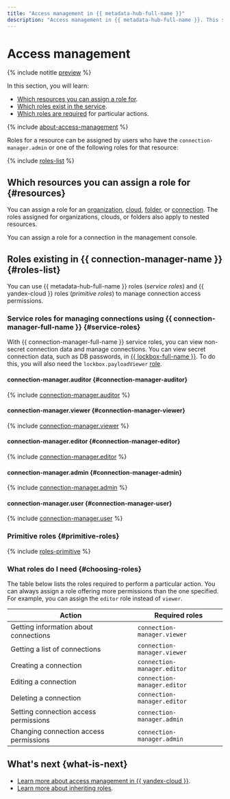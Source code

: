 ```yaml
---
title: "Access management in {{ metadata-hub-full-name }}"
description: "Access management in {{ metadata-hub-full-name }}. This section describes the resources for which you can assign a role, the roles existing in the service, and the roles required to perform a particular action."
---
```


# Access management


{% include notitle [preview](../../_includes/note-preview.md) %}

In this section, you will learn:
* [Which resources you can assign a role for](#resources).
* [Which roles exist in the service](#roles-list).
* [Which roles are required](#choosing-roles) for particular actions.

{% include [about-access-management](../../_includes/iam/about-access-management.md) %}

Roles for a resource can be assigned by users who have the `connection-manager.admin` or one of the following roles for that resource:

{% include [roles-list](../../_includes/iam/roles-list.md) %}

## Which resources you can assign a role for {#resources}

You can assign a role for an [organization](../../organization/quickstart.md), [cloud](../../resource-manager/concepts/resources-hierarchy.md#cloud), [folder](../../resource-manager/concepts/resources-hierarchy.md#folder), or [connection](../concepts/connection-manager.md). The roles assigned for organizations, clouds, or folders also apply to nested resources.

You can assign a role for a connection in the management console.

## Roles existing in {{ connection-manager-name }} {#roles-list}

You can use {{ metadata-hub-full-name }} roles (_service roles_) and {{ yandex-cloud }} roles (_primitive roles_) to manage connection access permissions.

### Service roles for managing connections using {{ connection-manager-full-name }} {#service-roles}

With {{ connection-manager-full-name }} service roles, you can view non-secret connection data and manage connections. You can view secret connection data, such as DB passwords, in [{{ lockbox-full-name }}](../../lockbox/index.yaml). To do this, you will also need the `lockbox.payloadViewer` [role](../../lockbox/security/index.md#lockbox-payloadViewer).

#### connection-manager.auditor {#connection-manager-auditor}

{% include [connection-manager.auditor](../../_roles/connection-manager/auditor.md) %}

#### connection-manager.viewer {#connection-manager-viewer}

{% include [connection-manager.viewer](../../_roles/connection-manager/viewer.md) %}


#### connection-manager.editor {#connection-manager-editor}

{% include [connection-manager.editor](../../_roles/connection-manager/editor.md) %}

#### connection-manager.admin {#connection-manager-admin}

{% include [connection-manager.admin](../../_roles/connection-manager/admin.md) %}

#### connection-manager.user {#connection-manager-user}

{% include [connection-manager.user](../../_roles/connection-manager/user.md) %}


### Primitive roles {#primitive-roles}

{% include [roles-primitive](../../_includes/roles-primitive.md) %}

### What roles do I need {#choosing-roles}

The table below lists the roles required to perform a particular action. You can always assign a role offering more permissions than the one specified. For example, you can assign the `editor` role instead of `viewer`.

| Action | Required roles |
|---------------------------------------------------------------|--------------------------------------|
| Getting information about connections | `connection-manager.viewer` |
| Getting a list of connections | `connection-manager.viewer` |
| Creating a connection | `connection-manager.editor` |
| Editing a connection | `connection-manager.editor` |
| Deleting a connection | `connection-manager.editor` |
| Setting connection access permissions | `connection-manager.admin` |
| Changing connection access permissions | `connection-manager.admin` |

## What's next {what-is-next}

* [Learn more about access management in {{ yandex-cloud }}](../../iam/concepts/access-control/index.md).
* [Learn more about inheriting roles](../../resource-manager/concepts/resources-hierarchy.md#access-rights-inheritance).
